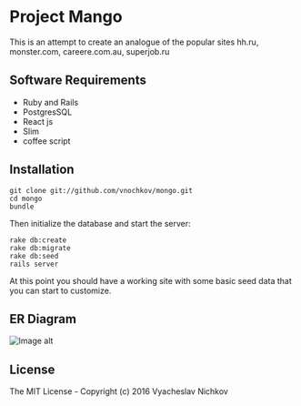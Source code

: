 # Project Mango

This is an attempt to create an analogue of the popular sites hh.ru, monster.com, careere.com.au, superjob.ru

## Software Requirements

* Ruby and Rails
* PostgresSQL
* React js
* Slim
* coffee script

## Installation

    git clone git://github.com/vnochkov/mongo.git
    cd mongo
    bundle
    
Then initialize the database and start the server:

    rake db:create
    rake db:migrate
    rake db:seed
    rails server

At this point you should have a working site with some basic seed data that you can start to customize.

## ER Diagram
 ![Image alt](https://github.com/VINichkov/mongo/blob/master/diagram.jpg)

## License

The MIT License - Copyright (c) 2016 Vyacheslav Nichkov